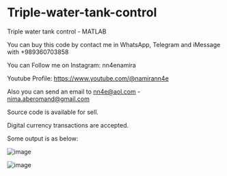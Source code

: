 # Triple-water-tank-control
Triple water tank control - MATLAB

You can buy this code by contact me in WhatsApp, Telegram and iMessage with +989360703858

You can Follow me on Instagram: nn4enamira

Youtube Profile: https://www.youtube.com/@namirann4e

Also you can send an email to nn4e@aol.com - nima.aberomand@gmail.com

Source code is available for sell.

Digital currency transactions are accepted.

Some output is as below:

![image](https://github.com/user-attachments/assets/7c777299-1271-4536-9b90-e728dc2274fd)

![image](https://github.com/user-attachments/assets/dac67653-75f8-44c0-9fc0-d11374a476da)
